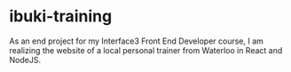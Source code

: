 # ibuki-training
As an end project for my Interface3 Front End Developer course, I am realizing the website of a local personal trainer from Waterloo in React and NodeJS.
